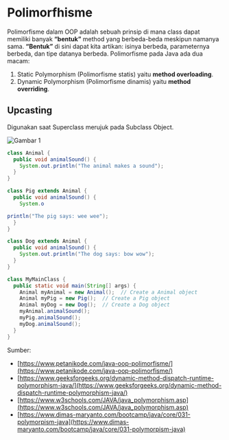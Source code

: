 ﻿# Polimorfhisme
Polimorfisme dalam OOP adalah sebuah prinsip di mana class dapat memiliki banyak **“bentuk”** method yang berbeda-beda meskipun namanya sama. **“Bentuk”** di sini dapat kita artikan: isinya berbeda, parameternya berbeda, dan tipe datanya berbeda.
Polimorfisme pada Java ada dua macam:

1.  Static Polymorphism (Polimorfisme statis) yaitu **method overloading**.
2.  Dynamic Polymorphism (Polimorfisme dinamis) yaitu **method overriding**.

## Upcasting
Digunakan saat Superclass merujuk pada Subclass Object.

![Gambar 1](https://github.com/helmiz/belajar-java/blob/master/3.OOP/7.Polymorfisme/img/gambar1.jpeg "Gambar 1")

```java
class Animal {
  public void animalSound() {
    System.out.println("The animal makes a sound");
  }
}

class Pig extends Animal {
  public void animalSound() {
    System.o
```

```java
println("The pig says: wee wee");
  }
}

class Dog extends Animal {
  public void animalSound() {
    System.out.println("The dog says: bow wow");
  }
}

class MyMainClass {
  public static void main(String[] args) {
    Animal myAnimal = new Animal();  // Create a Animal object
    Animal myPig = new Pig();  // Create a Pig object
    Animal myDog = new Dog();  // Create a Dog object
    myAnimal.animalSound();
    myPig.animalSound();
    myDog.animalSound();
  }
}
```

Sumber:
- [https://www.petanikode.com/java-oop-polimorfisme/](https://www.petanikode.com/java-oop-polimorfisme/)
- [https://www.geeksforgeeks.org/dynamic-method-dispatch-runtime-polymorphism-java/](https://www.geeksforgeeks.org/dynamic-method-dispatch-runtime-polymorphism-java/)
- [https://www.w3schools.com/JAVA/java_polymorphism.asp](https://www.w3schools.com/JAVA/java_polymorphism.asp)
- [https://www.dimas-maryanto.com/bootcamp/java/core/031-polymorpism-java](https://www.dimas-maryanto.com/bootcamp/java/core/031-polymorpism-java)

